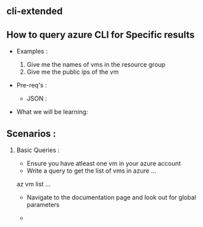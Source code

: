## cli-extended
## How to query azure CLI for Specific results
* Examples :
    1. Give me the names of vms in the resource group
    2. Give me the public ips of the vm

*  Pre-req's :
    *  JSON :

*   What we will be learning:

## Scenarios :
1.  Basic Queries :
    * Ensure you have atleast one vm in your azure account
    * Write a query to get the list of vms in azure
    ...

    az vm list
    ...

    * Navigate to the documentation page and look out for global parameters
    
    *